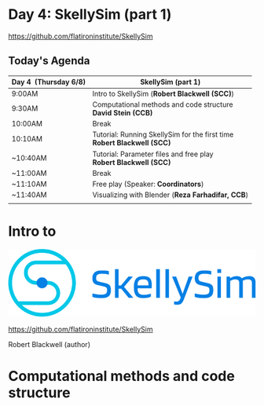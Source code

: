 # Day 4: SkellySim (part 1) 
https://github.com/flatironinstitute/SkellySim


## Today's Agenda

| Day 4  (Thursday 6/8) | SkellySim (part 1)                                                               |
|-----------------------|----------------------------------------------------------------------------------|
| 9:00AM                | Intro to SkellySim (**Robert Blackwell (SCC)**)                                  |
| 9:30AM                | Computational methods and code structure <br /> **David Stein (CCB)**            |
| 10:00AM               | Break                                                                            |
| 10:10AM               | Tutorial: Running SkellySim for the first time <br /> **Robert Blackwell (SCC)** |
| ~10:40AM              | Tutorial: Parameter files and free play <br /> **Robert Blackwell (SCC)**        |
| ~11:00AM              | Break                                                                            |
| ~11:10AM              | Free play (Speaker: **Coordinators**)                                            |
| ~11:40AM              | Visualizing with Blender (**Reza Farhadifar, CCB**)                              |
|                       |                                                                                  |



# Intro to
<img src="assets/SkellySim_Logo_RGB_Full.png">

https://github.com/flatironinstitute/SkellySim

Robert Blackwell (author)



# Computational methods and code structure
